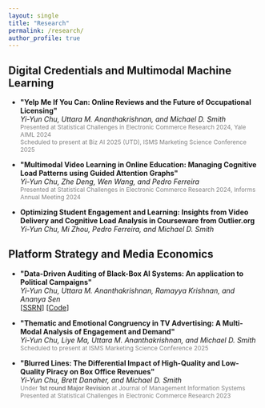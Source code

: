 ```yaml
---
layout: single
title: "Research"
permalink: /research/
author_profile: true
---
```


## Digital Credentials and Multimodal Machine Learning

- **"Yelp Me If You Can: Online Reviews and the Future of Occupational Licensing"** <br/>
  *Yi-Yun Chu, Uttara M. Ananthakrishnan, and Michael D. Smith* <br/>
  <span style="color:gray; font-size:0.85em;">Presented at Statistical Challenges in Electronic Commerce Research 2024, Yale AIML 2024 <br/>
  Scheduled to present at Biz AI 2025 (UTD), ISMS Marketing Science Conference 2025</span>

- **"Multimodal Video Learning in Online Education: Managing Cognitive Load Patterns using Guided Attention Graphs"** <br/>
  *Yi-Yun Chu, Zhe Deng, Wen Wang, and Pedro Ferreira*<br/>
  <span style="color:gray; font-size:0.85em;">Presented at Statistical Challenges in Electronic Commerce Research 2024, Informs Annual Meeting 2024</span>

- **Optimizing Student Engagement and Learning: Insights from Video Delivery and Cognitive Load Analysis in Courseware from Outlier.org** <br/>
  *Yi-Yun Chu, Mi Zhou, Pedro Ferreira, and Michael D. Smith*


## Platform Strategy and Media Economics

- **"Data-Driven Auditing of Black-Box AI Systems: An application to Political Campaigns"** <br/>
  *Yi-Yun Chu, Uttara M. Ananthakrishnan, Ramayya Krishnan, and Ananya Sen* <br/>
  [[SSRN](https://papers.ssrn.com/sol3/papers.cfm?abstract_id=5057627)] [[Code](https://github.com/yiyun-chu/PoliticalMessagingAnalysis)]  

- **"Thematic and Emotional Congruency in TV Advertising: A Multi-Modal Analysis of Engagement and Demand"** <br/>
  *Yi-Yun Chu, Liye Ma, Uttara M. Ananthakrishnan, and Michael D. Smith*  
  <span style="color:gray; font-size:0.85em;">Scheduled to present at ISMS Marketing Science Conference 2025</span>

- **"Blurred Lines: The Differential Impact of High-Quality and Low-Quality Piracy on Box Office Revenues"** <br/>
  *Yi-Yun Chu, Brett Danaher, and Michael D. Smith* <br/>
  <span style="color:gray; font-size:0.85em;">Under <strong>1st round Major Revision</strong> at Journal of Management Information Systems <br/>
  Presented at Statistical Challenges in Electronic Commerce Research 2023</span>


